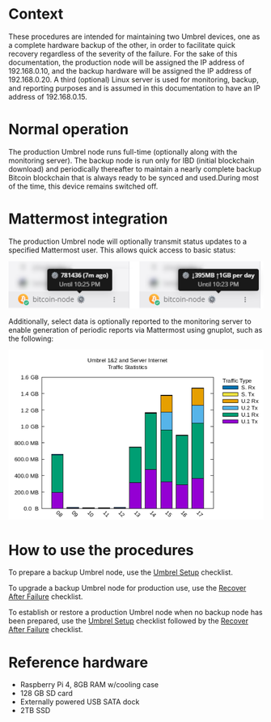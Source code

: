 # Context

These procedures are intended for maintaining two Umbrel devices, one as a complete hardware backup of the other, in order to facilitate quick recovery regardless of the severity of the failure. For the sake of this documentation, the production node will be assigned the IP address of 192.168.0.10, and the backup hardware will be assigned the IP address of 192.168.0.20. A third (optional) Linux server is used for monitoring, backup, and reporting purposes and is assumed in this documentation to have an IP address of 192.168.0.15.

# Normal operation

The production Umbrel node runs full-time (optionally along with the monitoring server). The backup node is run only for IBD (initial blockchain download) and periodically thereafter to maintain a nearly complete backup Bitcoin blockchain that is always ready to be synced and used.During most of the time, this device remains switched off.

# Mattermost integration

The production Umbrel node will optionally transmit status updates to a specified Mattermost user. This allows quick access to basic status:

![mm-status1](images/mm-status1.png)

Additionally, select data is optionally reported to the monitoring server to enable generation of periodic reports via Mattermost using gnuplot, such as the following:

![mm-report1](images/mm-report1.png)

# How to use the procedures

To prepare a backup Umbrel node, use the [Umbrel Setup](010_Umbrel_Setup.md) checklist.

To upgrade a backup Umbrel node for production use, use the [Recover After Failure](020_Recover_After_Failure.md) checklist.

To establish or restore a production Umbrel node when no backup node has been prepared, use the [Umbrel Setup](010_Umbrel_Setup.md) checklist followed by the [Recover After Failure](020_Recover_After_Failure.md) checklist.

# Reference hardware

- Raspberry Pi 4, 8GB RAM w/cooling case
- 128 GB SD card
- Externally powered USB SATA dock
- 2TB SSD

